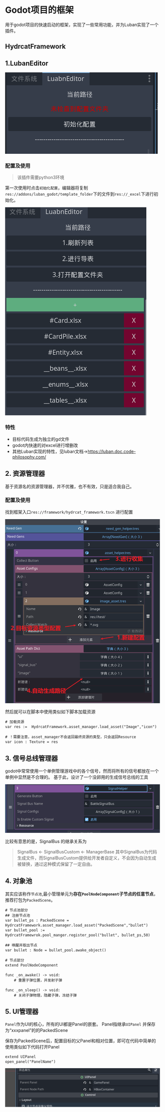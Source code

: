 # Godot项目的框架

用于godot项目的快速启动的框架，实现了一些常用功能，并为Luban实现了一个插件。

## HydrcatFramework

## 1.LubanEditor

![alt text](.readme/image-1.png)

### 配置及使用
> 该插件需要python3环境

第一次使用时点击`初始化配置`，编辑器将复制`res://addons/luban_godot/template_folder`下的文件到`res://_excel`下进行初始化。

![alt text](.readme/image-2.png)

### 特性
- 目标代码生成为独立的gd文件
- godot内快速的对excel进行增删改
- 其他Luban实现的特性，见luban文档->https://luban.doc.code-philosophy.com/

## 2. 资源管理器
基于资源名的资源管理器，并不优雅，也不有效，只是适合我自己。
### 配置及使用

找到框架入口`res://framework/hydrcat_framework.tscn` 进行配置

![alt text](.readme/image-3.png)

然后就可以在脚本中使用类似如下脚本加载资源
```
# 加载资源
var res :=  HydrcatFramework.asset_manager.load_asset("Image","icon")

# ！需要注意，asset_manager不会返回最终资源的类型，只会返回Resource
var icon : Texture = res
```

## 3. 信号总线管理器
godot中常常使用一个单例管理游戏中的各个信号，然而将所有的信号都放在一个单例中显然是不合理的。
基于此，设计了一个没卵用的生成信号总线的工具

![alt text](.readme/image-4.png)

比较有意思的是，SignalBus 的继承关系为
> SignalBus <- SignalBusCustom <- ManagerBase
其中SignalBus为代码生成文件，而SignalBusCustom提供给开发者自定义，不会因为自动生成被替换，通过这种模式保留了一定自由。

## 4. 对象池
其实应该称作`节点池`,最小管理单元为**存在`PoolNodeComponent`子节点的任意节点**，推荐打包为`PackedScene`。
```
# 节点池部分
## 注册节点池
var bullet_ps : PackedScene = HydrcatFramework.asset_manager.load_asset("PackedScene","bullet")
var bullet_pool := HydrcatFramewrok.pool_manger.register_pool("bullet", bullet_ps,50)

## 唤醒并取出节点
var bullet : Node = bullet_pool.awake_object()

# 节点部分
extend PoolNodeComponent

func _on_awake() -> void:
	# 重置子弹位置，并发射子弹

func _on_sleep() -> void:
	# 关闭子弹物理，隐藏子弹，冻结子弹
```
## 5. UI管理器
`Panel`作为UI的核心，所有的UI都是Panel的嵌套。
Panel指继承`UIPanel` 并保存为“xxxpanel”的的PackedScene

保存为PackedScene后，配置目标的父Panel和相对位置，即可在代码中简单的使用类似如下代码打开Panel
```
extend UIPanel
open_panel("PanelName")

```
![alt text](.readme/image-5.png)
